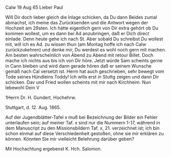  Calw 19 Aug 65
Lieber Paul

Will Dir doch lieber gleich die Inlage schicken, da Du dann Beides zumal abmachst, ich meine das Zurücksenden und die Antwort wegen der Hochzeit am 29sten. Ich hätte eigentlich gern von Dir extra gehört ob Du kommen wollest, um es dann bei Ad anzubringen, daß er Dich direct einlade. Denn heute gehe ich nach St. Aber sobald Du schreibst Du wollest mit, will ich es Ad. zu wissen thun (am Montag hoffe ich nach Calw zurückzukehren) und denke mir, Du werdest es wohl noch gern mit machen. Am besten wahrscheinlich von Abend zu Abend mit retour Billet. Doch mache ich nichts aus bis ich von Dir höre. Jetzt würde Sam scheints gerne in Cann bleiben und wird dann gerade hören daß er seinem Wunsche gemäß nach Cal versetzt ist. Herm hat auch geschrieben, sehr bewegt vom Tode seines Hündleins Toddy! Ich wills erst in Stuttg zeigen und dann Dir schicken. Dav und Fried wollen scheints mit mir nach Kirchheim. Nun lebewohl
 Dein V


1Herrn Dr. H. Gundert, Hochehrw.

 Stuttgart, d. 12. Aug. 1865.

Auf der Jugendblätter-Tafel x muß bei Bezeichnung der Bilder ein Fehler unterlaufen sein; auf meiner Taf. x sind nur die Nummern 1-17, während in dem Manuscript zu den Missionsbildern Taf. x, 21. verzeichnet ist; ich bin schon einmal auf diese Verschiedenheit gestoßen, ohne sie mir erklären zu können. Könnten Sie mir vielleicht Belehrung darüber geben?

 Mit Hochachtung
 ergebenst
 K. Hch. Salomon.

